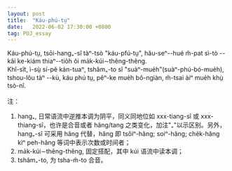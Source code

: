 ```yaml
---
layout: post
title:  "Káu-phú-tṳ"
date:   2022-06-02 17:30:00 +0800
tag: PUJ_essay
---
```


<section class="PUJ">

Káu-phú-tṳ, tsōi-hang₊-sî tàⁿ-tsò "káu-pfú-tṳ", hău-seⁿ--hué m̆-pat sì-tò --kâi ke-kiám thiaⁿ--tio̍h ŏi ma̍k-kúi∼thêng-thêng.
<br>
Khî-sît, ì-sṳ̀ sí-pĕ kán-tuaⁿ, tshâm₊-to sĭ "suàⁿ-mue̍h"(suàⁿ-phú-bó-mue̍h), tshou-lŏu tàⁿ --kù, káu phú tṳ, pêⁿ-ke mue̍h bô-ngiàn, m̆-tsai àiⁿ mue̍h khṳ̀ tsò-nî.
<br>
<br>
注：<br>
1. hang₊, 日常语流中逆推本调为阴平，同义同地位如 xxx-tiang-sî 或 xxx-thiang-sî，也许是合音或者 hăng/tang 之类变化，加注"₊"以示区别。另外，hang₊-sî 可采用 hăng 代替，hăng 即 tsôiⁿ-hăng; soiⁿ-hăng; che̍k-hăng kìⁿ peh-hăng 等词中表示次数或时间者；<br>
2. ma̍k-kúi∼thêng-thêng, 固定搭配，其中 kúi 语流中读本调；<br>
3. tshâm₊-to, 为 tsha-m̆-to 合音。<br>
</section>